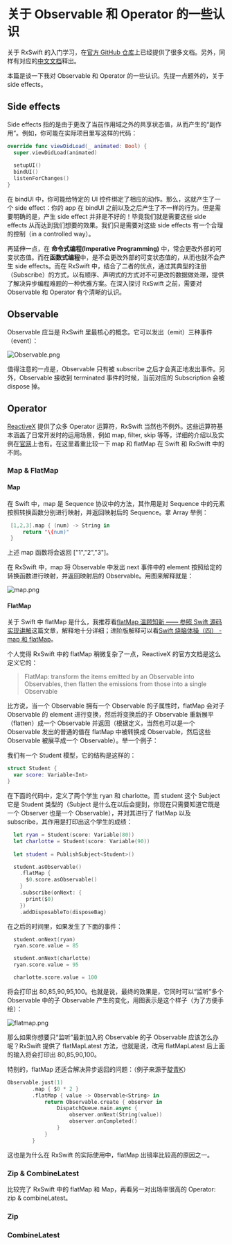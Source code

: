# 关于 Observable 和 Operator 的一些认识

关于 RxSwift 的入门学习，在[官方 GitHub 仓库](https://github.com/ReactiveX/RxSwift)上已经提供了很多文档。另外，同样有对应的[中文文档](https://beeth0ven.github.io/RxSwift-Chinese-Documentation/)释出。

本篇是谈一下我对 Observable 和 Operator 的一些认识。先提一点题外的，关于 side effects。

## Side effects 
Side effects 指的是由于更改了当前作用域之外的共享状态值，从而产生的“副作用”。例如，你可能在实际项目里写这样的代码：
```swift
override func viewDidLoad(_ animated: Bool) {
  super.viewDidLoad(animated)
  
  setupUI()
  bindUI()
  listenForChanges()
}
```
在 bindUI 中，你可能给特定的 UI 控件绑定了相应的动作。那么，这就产生了一个 side effect：你的 app 在 bindUI 之前以及之后产生了不一样的行为。但是需要明确的是，产生 side effect 并非是不好的！毕竟我们就是需要这些 side effects 从而达到我们想要的效果。我们只是需要对这些 side effects 有一个合理的控制（in a controlled way）。

再延伸一点，在 **命令式编程(Imperative Programming)** 中，常会更改外部的可变状态值。而在**函数式编程**中，是不会更改外部的可变状态值的，从而也就不会产生 side effects。而在 RxSwift 中，结合了二者的优点，通过其典型的注册（Subscribe）的方式，以有顺序、声明式的方式对不可更改的数据做处理，提供了解决异步编程难题的一种优雅方案。在深入探讨 RxSwift 之前，需要对 Observable 和 Operator 有个清晰的认识。

## Observable
Observable 应当是 RxSwift 里最核心的概念。它可以发出（emit）三种事件（event）：

![Observable.png](https://i.loli.net/2017/09/03/59ac24b0d80fa.png)

值得注意的一点是，Observable 只有被 subscribe 之后才会真正地发出事件。另外，Observable 接收到 terminated 事件的时候，当前对应的 Subscription 会被 dispose 掉。

## Operator
[ReactiveX](http://reactivex.io/) 提供了众多 Operator 运算符，RxSwift 当然也不例外。这些运算符基本涵盖了日常开发时的运用场景，例如 map, filter, skip 等等，详细的介绍以及实例在[官网](http://reactivex.io/documentation/operators.html)上也有。在这里着重比较一下 map 和 flatMap 在 Swift 和 RxSwift 中的不同。
### Map & FlatMap
#### Map
在 Swift 中，map 是 Sequence 协议中的方法，其作用是对 Sequence 中的元素按照转换函数分别进行映射，并返回映射后的 Sequence。拿 Array 举例：
```Swift
 [1,2,3].map { (num) -> String in
     return "\(num)"
 }
```
上述 map 函数将会返回 ["1","2","3"]。

在 RxSwift 中，map 将 Observable 中发出 next 事件中的 element 按照给定的转换函数进行映射，并返回映射后的 Observable。用图来解释就是：

![map.png](https://i.loli.net/2017/09/03/59ac24cb23029.png)

#### FlatMap
关于 Swift 中 flatMap 是什么，我推荐看[flatMap 温顾知新 —— 参照 Swift 源码实现讲解](http://www.jianshu.com/p/7deadf85a5a5)这篇文章，解释地十分详细；进阶版解释可以看[Swift 烧脑体操（四） - map 和 flatMap](http://www.infoq.com/cn/articles/swift-brain-gym-map-and-flatmap#)。

个人觉得 RxSwift 中的 flatMap 稍微复杂了一点，ReactiveX 的官方文档是这么定义它的：

> FlatMap: transform the items emitted by an Observable into Observables, then flatten the emissions from those into a single Observable

比方说，当一个 Observable 拥有一个 Observable 的子属性时，flatMap 会对子 Observable 的 element 进行变换，然后将变换后的子 Observable 重新展平（flatten）成一个 Observable 并返回（根据定义，当然也可以是一个 Observable 发出的普通的值在 flatMap 中被转换成 Observable，然后这些 Observable 被展平成一个 Observable）。举一个例子：

我们有一个 Student 模型，它的结构是这样的：
```swift
struct Student {
  var score: Variable<Int>
}
```
在下面的代码中，定义了两个学生 ryan 和 charlotte。而 student 这个 Subject 它是 Student 类型的（Subject 是什么在以后会提到，你现在只需要知道它既是一个 Observer 也是一个 Observable），并对其进行了 flatMap 以及 subscribe，其作用是打印出这个学生的成绩：
```swift
  let ryan = Student(score: Variable(80))
  let charlotte = Student(score: Variable(90))
  
  let student = PublishSubject<Student>()

  student.asObservable()
    .flatMap {
      $0.score.asObservable()
    }
    .subscribe(onNext: {
      print($0)
    })
    .addDisposableTo(disposeBag)
```
在之后的时间里，如果发生了下面的事件：
```swift
  student.onNext(ryan)
  ryan.score.value = 85

  student.onNext(charlotte)
  ryan.score.value = 95

  charlotte.score.value = 100
```
将会打印出 80,85,90,95,100。也就是说，最终的效果是，它同时可以“监听”多个 Observable 中的子 Observable 产生的变化，用图表示是这个样子（为了方便手绘）：

![flatmap.png](https://i.loli.net/2017/09/04/59ac29331c790.png)

那么如果你想要只“监听”最新加入的 Observable 的子 Observable 应该怎么办呢？RxSwift 提供了 flatMapLatest 方法，也就是说，改用 flatMapLatest 后上面的输入将会打印出 80,85,90,100。

特别的，flatMap 还适合解决异步返回的问题：（例子来源于[靛青K](https://medium.com/@DianQK/rxswift-%E4%B8%8B%E7%9A%84-map-%E4%B8%8E-flatmap-d0b319aef819)）
```swift
Observable.just(1)
		.map { $0 * 2 }
		.flatMap { value -> Observable<String> in
			return Observable.create { observer in
				DispatchQueue.main.async {
					observer.onNext(String(value))
					observer.onCompleted()
				}
			}
		}
```
这也是为什么在 RxSwift 的实际使用中，flatMap 出镜率比较高的原因之一。

### Zip & CombineLatest
比较完了 RxSwift 中的 flatMap 和 Map，再看另一对出场率很高的 Operator: zip & combineLatest。
### Zip

### CombineLatest



